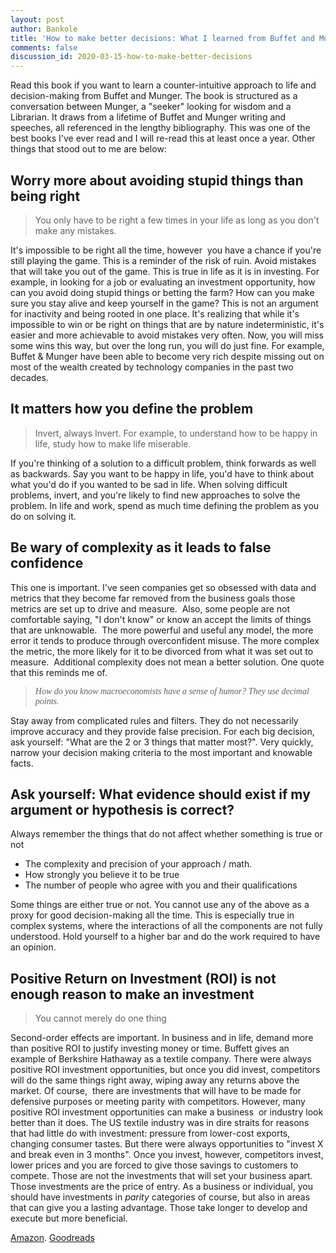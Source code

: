 ```yaml
---
layout: post
author: Bankole
title: 'How to make better decisions: What I learned from Buffet and Munger'
comments: false
discussion_id: 2020-03-15-how-to-make-better-decisions
---
```


Read this book if you want to learn a counter-intuitive approach to life and decision-making from Buffet and Munger. The book is structured as a conversation between Munger, a "seeker" looking for wisdom and a Librarian. It draws from a lifetime of Buffet and Munger writing and speeches, all referenced in the lengthy bibliography. This was one of the best books I've ever read and I will re-read this at least once a year. Other things that stood out to me are below:

## Worry more about avoiding stupid things than being right

> You only have to be right a few times in your life as long as you don't make any mistakes.&nbsp;

It's impossible to be right all the time, however &nbsp;you have a chance if you're still playing the game. This is a reminder of the risk of ruin. Avoid mistakes that will take you out of the game. This is true in life as it is in investing. For example, in looking for a job or evaluating an investment opportunity, how can you avoid doing stupid things or betting the farm? How can you make sure you stay alive and keep yourself in the game? This is not an argument for inactivity and being rooted in one place. It's realizing that while it's impossible to win or be right on things that are by nature indeterministic, it's easier and more achievable to avoid mistakes very often. Now, you will miss some wins this way, but over the long run, you will do just fine. For example, Buffet & Munger have been able to become very rich despite missing out on most of the wealth created by technology companies in the past two decades.&nbsp;

## It matters how you define the problem

> Invert, always Invert. For example, to understand how to be happy in life, study how to make life miserable.

If you're thinking of a solution to a difficult problem, think forwards as well as backwards. Say you want to be happy in life, you'd have to think about what you'd do if you wanted to be sad in life. When solving difficult problems, invert, and you're likely to find new approaches to solve the problem. In life and work, spend as much time defining the problem as you do on solving it.&nbsp;

## Be wary of complexity as it leads to false confidence

This one is important. I've seen companies get so obsessed with data and metrics that they become far removed from the business goals those metrics are set up to drive and measure.&nbsp; Also, some people are not comfortable saying, "I don't know" or know an accept the limits of things that are unknowable.&nbsp; The more powerful and useful any model, the more error it tends to produce through overconfident misuse. The more complex the metric, the more likely for it to be divorced from what it was set out to measure.&nbsp; Additional complexity does not mean a better solution. One quote that this reminds me of.&nbsp;

> <font face="Georgia, Times, Times New Roman, serif"><i>How do you know macroeconomists have a sense of humor? They use decimal points.</i></font>

Stay away from complicated rules and filters. They do not necessarily improve accuracy and they provide false precision. For each big decision, ask yourself: "What are the 2 or 3 things that matter most?". Very quickly, narrow your decision making criteria to the most important and knowable facts.&nbsp;

## Ask yourself: What evidence should exist if my argument or hypothesis is correct?

Always remember the things that do not affect whether something is true or not

* The complexity and precision of your approach / math.&nbsp;
* How strongly you believe it to be true
* The number of people who agree with you and their qualifications

Some things are either true or not. You cannot use any of the above as a proxy for good decision-making all the time. This is especially true in complex systems, where the interactions of all the components are not fully understood. Hold yourself to a higher bar and do the work required to have an opinion.

## Positive Return on Investment (ROI) is not enough reason to make an investment

> You cannot merely do one thing

Second-order effects are important. In business and in life, demand more than positive ROI to justify investing money or time. Buffett gives an example of Berkshire Hathaway as a textile company. There were always positive ROI investment opportunities, but once you did invest, competitors will do the same things right away, wiping away any returns above the market. Of course, &nbsp;there are investments that will have to be made for defensive purposes or meeting parity with competitors. However, many positive ROI investment opportunities can make a business&nbsp; or industry look better than it does. The US textile industry was in dire straits for reasons that had little do with investment: pressure from lower-cost exports, changing consumer tastes. But there were always opportunities to "invest X and break even in 3 months". Once you invest, however, competitors invest, lower prices and you are forced to give those savings to customers to compete. Those are not the investments that will set your business apart. Those investments are the price of entry. As a business or individual, you should have investments in&nbsp;*parity*&nbsp;categories of course, but also in areas that can give you a lasting advantage. Those take longer to develop and execute but more beneficial. &nbsp;

[Amazon](https://www.amazon.com/Want-Where-Going-Never-There/dp/1681840480/ref=sr_1_2?keywords=all+I+want+to+know&amp;qid=1584238275&amp;sr=8-2). [Goodreads](https://www.goodreads.com/book/show/30113404-all-i-want-to-know-is-where-i-m-going-to-die-so-i-ll-never-go-there?from_search=true&amp;qid=KMQvrTwl2m&amp;rank=1)
